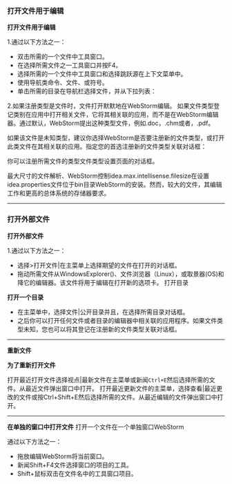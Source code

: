 ### 打开文件用于编辑

**打开文件用于编辑**

1.通过以下方法之一：
* 双击所需的一个文件中工具窗口。
* 在选择所需文件之一工具窗口并按F4。
* 选择所需的一个文件中工具窗口和选择跳跃源在上下文菜单中。
* 使用导航类命令、文件、或符号。
* 单击所需的目录在导航栏选择文件，并从下拉列表：


2.如果注册类型是文件时，文件打开默默地在WebStorm编辑。
如果文件类型登记类别在应用中打开相关文件，它将其相关联的应用，而不是在WebStorm编辑器。通过默认，WebStorm提出这种类型文件，例如.doc，.chm或者，.pdf。

如果该文件是未知类型，建议你选择WebStorm是否要注册新的文件类型，或打开此类文件在其相关联的应用。指定您的首选注册新的文件类型关联对话框：

你可以注册所需文件的类型文件类型设置页面的对话框。

最大尺寸的文件解析、WebStorm控制idea.max.intellisense.filesize在设置idea.properties文件位于bin目录WebStorm的安装。然而，较大的文件，其编辑工作和更高的总体系统的存储器要求。

* * * * *

### 打开外部文件

**打开外部文件**

1.通过以下方法之一：
* 选择>打开文件|在主菜单上选择期望的文件在打开的对话框。
* 拖动所需文件从WindowsExplorer()、文件浏览器（Linux），或取景器(OS)和降它的编辑器。该文件将用于编辑在打开新的选项卡。
打开目录

**打开一个目录**

* 在主菜单中，选择文件|公开目录并且，在选择所需目录对话框。
* 之后你可以打开任何文件或者目录的编辑器中相关联的应用程序。如果文件类型未知，您也可以将其登记在注册新的文件类型关联对话框。

* * * * *

**重新文件**

**为了重新打开文件**

打开最近打开文件选择视点|最新文件在主菜单或新闻`Ctrl+E`然后选择所需的文件。从最近文件弹出窗口中打开。
打开最近更新文件的主菜单，选择查看|最近更改的文件或按Ctrl+Shift+E然后选择所需的文件。从最近编辑的文件弹出窗口中打开。


* * * * *
**在单独的窗口中打开文件**
打开一个文件在一个单独窗口WebStorm


通过以下方法之一：

* 拖放编辑WebStorm将当前窗口。
* 新闻Shift+F4文件选择窗口的项目的工具。
* Shift+鼠标双击在文件名中的工具窗口项目。
